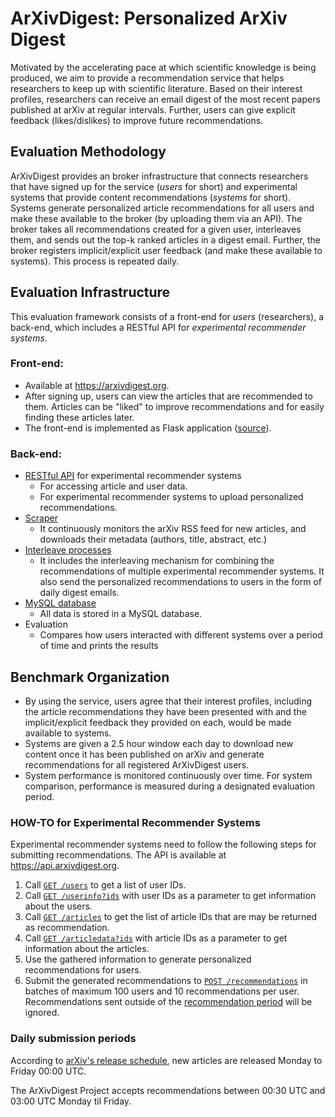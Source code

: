 # ArXivDigest: Personalized ArXiv Digest

Motivated by the accelerating pace at which scientific knowledge is being produced, we aim to provide a recommendation service that helps researchers to keep up with scientific literature. Based on their interest profiles, researchers can receive an email digest of the most recent papers published at arXiv at regular intervals. Further, users can give explicit feedback (likes/dislikes) to improve future recommendations.


## Evaluation Methodology

ArXivDigest provides an broker infrastructure that connects researchers that have signed up for the service (*users* for short) and experimental systems that provide content recommendations (*systems* for short). Systems generate personalized article recommendations for all users and make these available to the broker (by uploading them via an API). The broker takes all recommendations created for a given user, interleaves them, and sends out the top-k ranked articles in a digest email. Further, the broker registers implicit/explicit user feedback (and make these available to systems). This process is repeated daily.


## Evaluation Infrastructure

This evaluation framework consists of a front-end for *users* (researchers), a back-end, which includes a RESTful API for *experimental recommender systems*.

### Front-end:

  * Available at https://arxivdigest.org.
  * After signing up, users can view the articles that are recommended to them. Articles can be "liked" to improve recommendations and for easily finding these articles later.
  * The front-end is implemented as Flask application ([source](frontend/)).

### Back-end:

  * [RESTful API](api/) for experimental recommender systems
    - For accessing article and user data.
    - For experimental recommender systems to upload personalized recommendations.
  * [Scraper](scraper/)
    - It continuously monitors the arXiv RSS feed for new articles, and downloads their metadata (authors, title, abstract, etc.)
  * [Interleave processes](Interleave/)
    - It includes the interleaving mechanism for combining the recommendations of multiple experimental recommender systems. It also send the personalized recommendations to users in the form of daily digest emails.
  * [MySQL database](db/)
    - All data is stored in a MySQL database.
  * Evaluation
    - Compares how users interacted with different systems over a period of time and prints the results

## Benchmark Organization

  * By using the service, users agree that their interest profiles, including the article recommendations they have been presented with and the implicit/explicit feedback they provided on each, would be made available to systems.
  * Systems are given a 2.5 hour window each day to download new content once it has been published on arXiv and generate recommendations for all registered ArXivDigest users.
  * System performance is monitored continuously over time. For system comparison, performance is measured during a designated evaluation period.

### HOW-TO for Experimental Recommender Systems

Experimental recommender systems need to follow the following steps for submitting recommendations.  The API is available at https://api.arxivdigest.org.

  1. Call [`GET /users`](/api#list-of-users) to get a list of user IDs.
  1. Call [`GET /userinfo?ids`](/api#user-information) with user IDs as a parameter to get information about the users.
  1. Call [`GET /articles`](/api#list-of-articles) to get the list of article IDs that are may be returned as recommendation.
  1. Call [`GET /articledata?ids`](/api#article-data) with article IDs as a parameter to get information about the articles.
  1. Use the gathered information to generate personalized recommendations for users.
  1. Submit the generated recommendations to [`POST /recommendations`](/api#insert-recommendations) in batches of maximum 100 users and 10 recommendations per user. Recommendations sent outside of the [recommendation period](#daily-submission-periods) will be ignored.

### Daily submission periods

According to [arXiv's release schedule](https://arxiv.org/help/submit#availability), new articles are released Monday to Friday 00:00 UTC.

The ArXivDigest Project accepts recommendations between 00:30 UTC and 03:00 UTC Monday til Friday.
